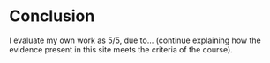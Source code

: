 # Conclusion

I evaluate my own work as 5/5, due to... (continue explaining how the evidence present in this site meets the criteria of the course).